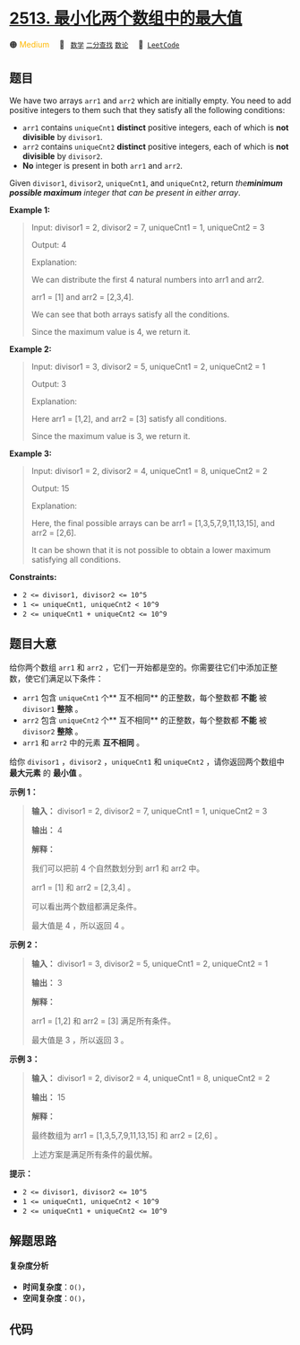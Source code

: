 # [2513. 最小化两个数组中的最大值](https://leetcode.com/problems/minimize-the-maximum-of-two-arrays)

🟠 <font color=#ffb800>Medium</font>&emsp; 🔖&ensp; [`数学`](/outline/tag/math.md) [`二分查找`](/outline/tag/binary-search.md) [`数论`](/outline/tag/number-theory.md)&emsp; 🔗&ensp;[`LeetCode`](https://leetcode.com/problems/minimize-the-maximum-of-two-arrays)

## 题目

We have two arrays `arr1` and `arr2` which are initially empty. You need to
add positive integers to them such that they satisfy all the following
conditions:

  * `arr1` contains `uniqueCnt1` **distinct** positive integers, each of which is **not divisible** by `divisor1`.
  * `arr2` contains `uniqueCnt2` **distinct** positive integers, each of which is **not divisible** by `divisor2`.
  * **No** integer is present in both `arr1` and `arr2`.

Given `divisor1`, `divisor2`, `uniqueCnt1`, and `uniqueCnt2`, return
_the**minimum possible maximum** integer that can be present in either array_.



**Example 1:**

> Input: divisor1 = 2, divisor2 = 7, uniqueCnt1 = 1, uniqueCnt2 = 3
> 
> Output: 4
> 
> Explanation: 
> 
> We can distribute the first 4 natural numbers into arr1 and arr2.
> 
> arr1 = [1] and arr2 = [2,3,4].
> 
> We can see that both arrays satisfy all the conditions.
> 
> Since the maximum value is 4, we return it.

**Example 2:**

> Input: divisor1 = 3, divisor2 = 5, uniqueCnt1 = 2, uniqueCnt2 = 1
> 
> Output: 3
> 
> Explanation: 
> 
> Here arr1 = [1,2], and arr2 = [3] satisfy all conditions.
> 
> Since the maximum value is 3, we return it.

**Example 3:**

> Input: divisor1 = 2, divisor2 = 4, uniqueCnt1 = 8, uniqueCnt2 = 2
> 
> Output: 15
> 
> Explanation: 
> 
> Here, the final possible arrays can be arr1 = [1,3,5,7,9,11,13,15], and arr2 = [2,6].
> 
> It can be shown that it is not possible to obtain a lower maximum satisfying all conditions. 

**Constraints:**

  * `2 <= divisor1, divisor2 <= 10^5`
  * `1 <= uniqueCnt1, uniqueCnt2 < 10^9`
  * `2 <= uniqueCnt1 + uniqueCnt2 <= 10^9`


## 题目大意

给你两个数组 `arr1` 和 `arr2` ，它们一开始都是空的。你需要往它们中添加正整数，使它们满足以下条件：

  * `arr1` 包含 `uniqueCnt1` 个**  互不相同** 的正整数，每个整数都 **不能** 被 `divisor1` **整除**  。
  * `arr2` 包含 `uniqueCnt2` 个**  互不相同** 的正整数，每个整数都 **不能**  被 `divisor2` **整除**  。
  * `arr1` 和 `arr2` 中的元素 **互不相同**  。

给你 `divisor1` ，`divisor2` ，`uniqueCnt1` 和 `uniqueCnt2` ，请你返回两个数组中 **最大元素**  的
**最小值**  。



**示例 1：**

> 
> 
> 
> 
> 
> **输入：** divisor1 = 2, divisor2 = 7, uniqueCnt1 = 1, uniqueCnt2 = 3
> 
> **输出：** 4
> 
> **解释：**
> 
> 我们可以把前 4 个自然数划分到 arr1 和 arr2 中。
> 
> arr1 = [1] 和 arr2 = [2,3,4] 。
> 
> 可以看出两个数组都满足条件。
> 
> 最大值是 4 ，所以返回 4 。
> 
> 

**示例 2：**

> 
> 
> 
> 
> 
> **输入：** divisor1 = 3, divisor2 = 5, uniqueCnt1 = 2, uniqueCnt2 = 1
> 
> **输出：** 3
> 
> **解释：**
> 
> arr1 = [1,2] 和 arr2 = [3] 满足所有条件。
> 
> 最大值是 3 ，所以返回 3 。

**示例 3：**

> 
> 
> 
> 
> 
> **输入：** divisor1 = 2, divisor2 = 4, uniqueCnt1 = 8, uniqueCnt2 = 2
> 
> **输出：** 15
> 
> **解释：**
> 
> 最终数组为 arr1 = [1,3,5,7,9,11,13,15] 和 arr2 = [2,6] 。
> 
> 上述方案是满足所有条件的最优解。
> 
> 



**提示：**

  * `2 <= divisor1, divisor2 <= 10^5`
  * `1 <= uniqueCnt1, uniqueCnt2 < 10^9`
  * `2 <= uniqueCnt1 + uniqueCnt2 <= 10^9`


## 解题思路

#### 复杂度分析

- **时间复杂度**：`O()`，
- **空间复杂度**：`O()`，

## 代码

```javascript

```